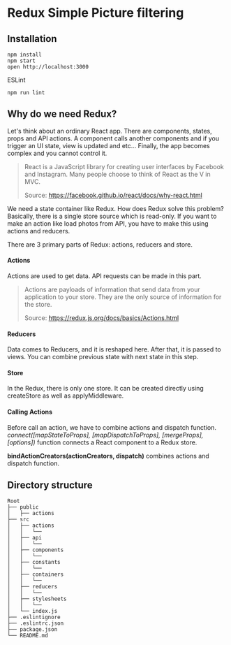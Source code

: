 # Redux Simple Picture filtering

## Installation
```
npm install
npm start
open http://localhost:3000
```

ESLint
```
npm run lint
```

## Why do we need Redux?
Let's think about an ordinary React app. There are components, states, props and API actions. A component calls another components and if you trigger an UI state, view is updated and etc... Finally, the app becomes complex and you cannot control it.

> React is a JavaScript library for creating user interfaces by Facebook and Instagram. Many people choose to think of React as the V in MVC.
>
> Source: https://facebook.github.io/react/docs/why-react.html

We need a state container like Redux. How does Redux solve this problem?
Basically, there is a single store source which is read-only. If you want to make an action like load photos from API, you have to make this using actions and reducers.

There are 3 primary parts of Redux: actions, reducers and store.

#### Actions
Actions are used to get data. API requests can be made in this part.

> Actions are payloads of information that send data from your application to your store. They are the only source of information for the store.
>
> Source: https://redux.js.org/docs/basics/Actions.html

#### Reducers
Data comes to Reducers, and it is reshaped here. After that, it is passed to views. You can combine previous state with next state in this step.

#### Store
In the Redux, there is only one store. It can be created directly using createStore as well as applyMiddleware.

#### Calling Actions

Before call an action, we have to combine actions and dispatch function. *connect([mapStateToProps], [mapDispatchToProps], [mergeProps], [options])* function connects a React component to a Redux store.

**bindActionCreators(actionCreators, dispatch)** combines actions and dispatch function.



## Directory structure
```
Root
├── public
│   ├── actions
├── src
│   ├── actions
│   │   └──
│   ├── api
│   │   └──
│   ├── components
│   │   └──
│   ├── constants
│   │   └──
│   ├── containers
│   │   └──
│   ├── reducers
│   │   └──
│   ├── stylesheets
│   │   └──
│   └── index.js
├── .eslintignore
├── .eslintrc.json
├── package.json
└── README.md
```